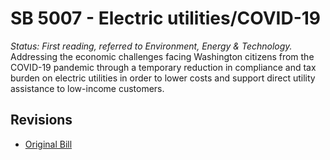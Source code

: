 # SB 5007 - Electric utilities/COVID-19
*Status: First reading, referred to Environment, Energy & Technology.*
Addressing the economic challenges facing Washington citizens from the COVID-19 pandemic through a temporary reduction in compliance and tax burden on electric utilities in order to lower costs and support direct utility assistance to low-income customers.

## Revisions
* [Original Bill](1/)